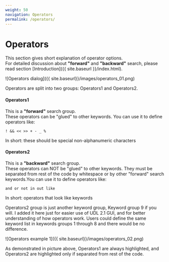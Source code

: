 ```yaml
---
weight: 50
navigation: Operators
permalink: /operators/
---
```


Operators
=========

This section gives short explanation of operator options.    
For detailed discussion about __"forward"__ and __"backward"__ search, please read section [Introduction]({{ site.baseurl }}/index.html).

![Operators dialog]({{ site.baseurl}}/images/operators_01.png)

Operators are split into two groups: Operators1 and Operators2.

#### Operators1

This is a __"forward"__ search group.      
These operators can be "glued" to other keywords. You can use it to define operators like:

    ! && << >> + - _ %

In short: these should be special non-alphanumeric characters

#### Operators2

This is a __"backward"__ search group.     
These operators can NOT be "glued" to other keywords. They must be separated from rest of the code by whitespace or by other "forward" search keywords.You can use it to define operators like:

    and or not in out like

In short: operators that look like keywords

Operators2 group is just another keyword group, Keyword group 9 if you will. I added it here just for easier use of UDL 2.1 GUI, and for better understanding of how operators work. Users could define the same keyword list in keywords groups 1 through 8 and there would be no difference.

![Operators example 1]({{ site.baseurl}}/images/operators_02.png)

As demonstrated in picture above, Operators1 are always highlighted, and Operators2 are highlighted only if separated from rest of the code.
